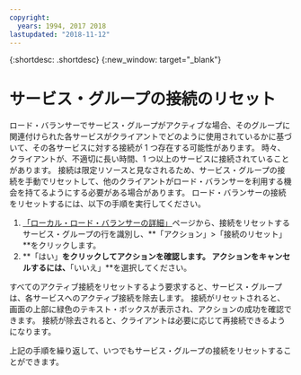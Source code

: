 ```yaml
---
copyright:
  years: 1994, 2017 2018
lastupdated: "2018-11-12"
---
```


{:shortdesc: .shortdesc}
{:new_window: target="_blank"}

# サービス・グループの接続のリセット

ロード・バランサーでサービス・グループがアクティブな場合、そのグループに関連付けられた各サービスがクライアントでどのように使用されているかに基づいて、その各サービスに対する接続が 1 つ存在する可能性があります。 時々、クライアントが、不適切に長い時間、1 つ以上のサービスに接続されていることがあります。 接続は限定リソースと見なされるため、サービス・グループの接続を手動でリセットして、他のクライアントがロード・バランサーを利用する機会を持てるようにする必要がある場合があります。 ロード・バランサーの接続をリセットするには、以下の手順を実行してください。

1. [「ローカル・ロード・バランサーの詳細」](view-all-load-balancers.html)ページから、接続をリセットするサービス・グループの行を識別し、**「アクション」>「接続のリセット」**をクリックします。
2. **「はい」**をクリックしてアクションを確認します。 アクションをキャンセルするには、**「いいえ」**を選択してください。

すべてのアクティブ接続をリセットするよう要求すると、サービス・グループは、各サービスへのアクティブ接続を除去します。 接続がリセットされると、画面の上部に緑色のテキスト・ボックスが表示され、アクションの成功を確認できます。 接続が除去されると、クライアントは必要に応じて再接続できるようになります。 

上記の手順を繰り返して、いつでもサービス・グループの接続をリセットすることができます。
